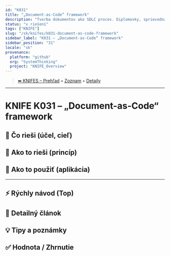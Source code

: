 ```yaml
---
id: "K031"
title: "„Document-as-Code“ framework"
description: "Tvorba dokumentov ako SDLC proces. Diplomovky, sprievodná dokumentácia pre zákazníklov, …."
status: "v riešení"
tags: ["KNIFE"]
slug: "/sk/knifes/k031-document-as-code-framework"
sidebar_label: "K031 – „Document-as-Code“ framework"
sidebar_position: "31"
locale: "sk"
provenance:
  platform: "github"
  org: "SystemThinking"
  project: "KNIFE_Overview"
---
```

<!-- body:start -->

<!-- nav:knifes -->
> [⬅ KNIFES – Prehľad](../KNIFEsOverview.md) • [Zoznam](../KNIFE_Overview_List.md) • [Detaily](../KNIFE_Overview_Details.md)
---
# KNIFE K031 – „Document-as-Code“ framework

## 🎯 Čo rieši (účel, cieľ)

## 🧩 Ako to rieši (princíp)

## 🧪 Ako to použiť (aplikácia)

---

## ⚡ Rýchly návod (Top)

## 📜 Detailný článok

## 💡 Tipy a poznámky

## ✅ Hodnota / Zhrnutie
